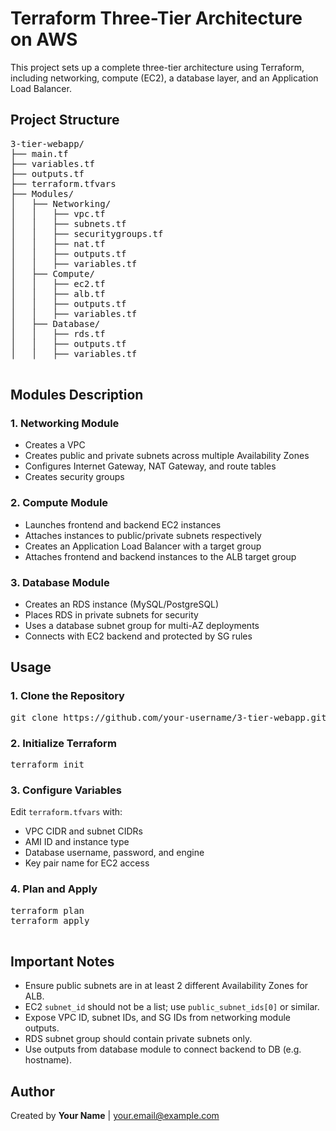 <!DOCTYPE html>
<html lang="en">
<head>
  <meta charset="UTF-8" />
  <meta name="viewport" content="width=device-width, initial-scale=1.0"/>
</head>
<body>

  <h1>Terraform Three-Tier Architecture on AWS</h1>

  <p>This project sets up a complete three-tier architecture using Terraform, including networking, compute (EC2), a database layer, and an Application Load Balancer.</p>

  <h2>Project Structure</h2>
  <pre>
3-tier-webapp/
├── main.tf
├── variables.tf
├── outputs.tf
├── terraform.tfvars
├── Modules/
│   ├── Networking/
│   │   ├── vpc.tf
│   │   ├── subnets.tf
│   │   ├── securitygroups.tf
│   │   ├── nat.tf
│   │   ├── outputs.tf
│   │   ├── variables.tf
│   ├── Compute/
│   │   ├── ec2.tf
│   │   ├── alb.tf
│   │   ├── outputs.tf
│   │   ├── variables.tf
│   ├── Database/
│   │   ├── rds.tf
│   │   ├── outputs.tf
│   │   ├── variables.tf
  </pre>

  <h2>Modules Description</h2>

  <h3>1. Networking Module</h3>
  <ul>
    <li>Creates a VPC</li>
    <li>Creates public and private subnets across multiple Availability Zones</li>
    <li>Configures Internet Gateway, NAT Gateway, and route tables</li>
    <li>Creates security groups</li>
  </ul>

  <h3>2. Compute Module</h3>
  <ul>
    <li>Launches frontend and backend EC2 instances</li>
    <li>Attaches instances to public/private subnets respectively</li>
    <li>Creates an Application Load Balancer with a target group</li>
    <li>Attaches frontend and backend instances to the ALB target group</li>
  </ul>

  <h3>3. Database Module</h3>
  <ul>
    <li>Creates an RDS instance (MySQL/PostgreSQL)</li>
    <li>Places RDS in private subnets for security</li>
    <li>Uses a database subnet group for multi-AZ deployments</li>
    <li>Connects with EC2 backend and protected by SG rules</li>
  </ul>

  <h2>Usage</h2>

  <h3>1. Clone the Repository</h3>
  <pre>git clone https://github.com/your-username/3-tier-webapp.git</pre>

  <h3>2. Initialize Terraform</h3>
  <pre>terraform init</pre>

  <h3>3. Configure Variables</h3>
  <p>Edit <code>terraform.tfvars</code> with:</p>
  <ul>
    <li>VPC CIDR and subnet CIDRs</li>
    <li>AMI ID and instance type</li>
    <li>Database username, password, and engine</li>
    <li>Key pair name for EC2 access</li>
  </ul>

  <h3>4. Plan and Apply</h3>
  <pre>
terraform plan
terraform apply
  </pre>

  <h2>Important Notes</h2>
  <ul>
    <li>Ensure public subnets are in at least 2 different Availability Zones for ALB.</li>
    <li>EC2 <code>subnet_id</code> should not be a list; use <code>public_subnet_ids[0]</code> or similar.</li>
    <li>Expose VPC ID, subnet IDs, and SG IDs from networking module outputs.</li>
    <li>RDS subnet group should contain private subnets only.</li>
    <li>Use outputs from database module to connect backend to DB (e.g. hostname).</li>
  </ul>

  <h2>Author</h2>
  <p>Created by <strong>Your Name</strong> | <a href="mailto:your.email@example.com">your.email@example.com</a></p>

</body>
</html>
